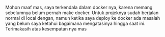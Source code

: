 Mohon maaf mas, saya terkendala dalam docker nya, karena memang sebelumnya belum pernah make docker.
Untuk projeknya sudah berjalan normal di local dengan, namun ketika saya deploy ke docker ada masalah yang belum saya ketahui bagaimana mengatasinya hingga saat ini. Terimakasih atas kesempatan nya mas